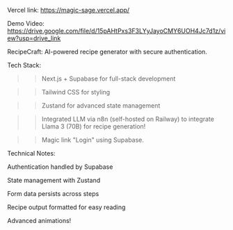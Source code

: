 Vercel link:
https://magic-sage.vercel.app/










Demo Video:
https://drive.google.com/file/d/15pAHtPxs3F3LYyJayoCMY6UOH4Jc7d1z/view?usp=drive_link



RecipeCraft:
AI-powered recipe generator with secure authentication.

Tech Stack:

>> Next.js + Supabase for full-stack development

>> Tailwind CSS for styling

>> Zustand for advanced state management

>> Integrated LLM via n8n (self-hosted on Railway) to  integrate Llama 3 (70B) for recipe generation!

>> Magic link "Login" using Supabase.

Technical Notes:


Authentication handled by Supabase

State management with Zustand

Form data persists across steps

Recipe output formatted for easy reading

Advanced animations! 
